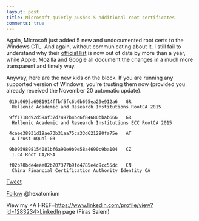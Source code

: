 ```yaml
---
layout: post
title: Microsoft quietly pushes 5 additional root certificates
comments: true
---
```


Again, Microsoft just added 5 new and undocumented root certs to the Windows CTL. And again, without communicating about it. I still fail to understand why their <A href=http://download.microsoft.com/download/1/5/7/157B29AB-F890-464A-995A-C87945B28E5A/Windows%20Root%20Certificate%20Program%20Members%20-%20Sept%202014.pdf>official list</a> is now out of date by more than a year, while Apple, Mozilla and Google all document the changes in a much more transparent and timely way. 

Anyway, here are the new kids on the block. If you are running any supported version of Windows, you're trusting them now (provided you already received the November 20 automatic update). 


     010c0695a6981914ffbf5fc6b0b695ea29e912a6	GR 	
      Hellenic Academic and Research Institutions RootCA 2015
      
     9ff1718d92d59af37d7497b4bc6f84680bbab666	GR	
      Hellenic Academic and Research Institutions ECC RootCA 2015
      
     4caee38931d19ae73b31aa75ca33d621290fa75e	AT	
      A-Trust-nQual-03
      
     9b0959898154081bf6a90e9b9e58a4690c9ba104	CZ	
      I.CA Root CA/RSA
      
     f02b70bde4eae02b207377b9fd4785e4c9cc55dc	CN	
      China Financial Certification Authority Identity CA


<a href="http://twitter.com/share" class="twitter-share-button" 
data-url="http://hexatomium.github.io/2015/11/24/ms-quietly-adds-5-new-trusted-root-certs/" data-text="MS quietly pushes 5 undocumented root certificates"  data-count="horizontal">Tweet</a>
<script type="text/javascript" src="http://platform.twitter.com/widgets.js"></script>

<A href=https://twitter.com/hexatomium>Follow</A> @hexatomium

View my <A HREF=https://www.linkedin.com/profile/view?id=1283234>LinkedIn</A> page (Firas Salem)

